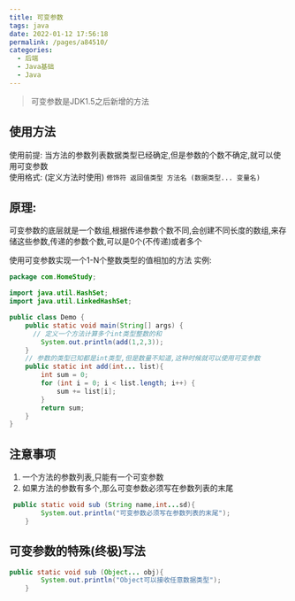```yaml
---
title: 可变参数
tags: java
date: 2022-01-12 17:56:18
permalink: /pages/a84510/
categories: 
  - 后端
  - Java基础
  - Java
---
```

> 可变参数是JDK1.5之后新增的方法   
## 使用方法
使用前提: 当方法的参数列表数据类型已经确定,但是参数的个数不确定,就可以使用可变参数    
使用格式: (定义方法时使用) `修饰符 返回值类型 方法名 (数据类型... 变量名) `

## 原理: 
可变参数的底层就是一个数组,根据传递参数个数不同,会创建不同长度的数组,来存储这些参数,传递的参数个数,可以是0个(不传递)或者多个   

使用可变参数实现一个1-N个整数类型的值相加的方法
实例:
```java
package com.HomeStudy;

import java.util.HashSet;
import java.util.LinkedHashSet;

public class Demo {
    public static void main(String[] args) {
      // 定义一个方法计算多个int类型整数的和
        System.out.println(add(1,2,3));
    }
    // 参数的类型已知都是int类型,但是数量不知道,这种时候就可以使用可变参数
    public static int add(int... list){
        int sum = 0;
        for (int i = 0; i < list.length; i++) {
            sum += list[i];
        }
        return sum;
    }
}
```
## 注意事项
1. 一个方法的参数列表,只能有一个可变参数
2. 如果方法的参数有多个,那么可变参数必须写在参数列表的末尾

``` java
 public static void sub (String name,int...sd){
        System.out.println("可变参数必须写在参数列表的末尾");
    }
```
## 可变参数的特殊(终极)写法
``` java
public static void sub (Object... obj){
        System.out.println("Object可以接收任意数据类型");
    }
```